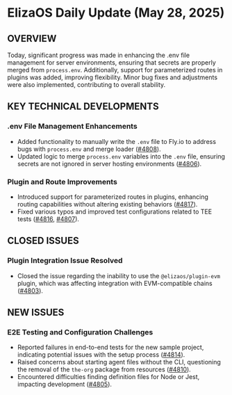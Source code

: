 # ElizaOS Daily Update (May 28, 2025)

## OVERVIEW 
Today, significant progress was made in enhancing the .env file management for server environments, ensuring that secrets are properly merged from `process.env`. Additionally, support for parameterized routes in plugins was added, improving flexibility. Minor bug fixes and adjustments were also implemented, contributing to overall stability.

## KEY TECHNICAL DEVELOPMENTS

### .env File Management Enhancements
- Added functionality to manually write the `.env` file to Fly.io to address bugs with `process.env` and merge loader ([#4808](https://github.com/elizaos/eliza/pull/4808)).
- Updated logic to merge `process.env` variables into the `.env` file, ensuring secrets are not ignored in server hosting environments ([#4806](https://github.com/elizaos/eliza/pull/4806)).

### Plugin and Route Improvements
- Introduced support for parameterized routes in plugins, enhancing routing capabilities without altering existing behaviors ([#4817](https://github.com/elizaos/eliza/pull/4817)).
- Fixed various typos and improved test configurations related to TEE tests ([#4816](https://github.com/elizaos/eliza/pull/4816), [#4807](https://github.com/elizaos/eliza/pull/4807)).

## CLOSED ISSUES

### Plugin Integration Issue Resolved
- Closed the issue regarding the inability to use the `@elizaos/plugin-evm` plugin, which was affecting integration with EVM-compatible chains ([#4803](https://github.com/elizaos/eliza/issues/4803)).

## NEW ISSUES

### E2E Testing and Configuration Challenges
- Reported failures in end-to-end tests for the new sample project, indicating potential issues with the setup process ([#4814](https://github.com/elizaos/eliza/issues/4814)).
- Raised concerns about starting agent files without the CLI, questioning the removal of the `the-org` package from resources ([#4810](https://github.com/elizaos/eliza/issues/4810)).
- Encountered difficulties finding definition files for Node or Jest, impacting development ([#4805](https://github.com/elizaos/eliza/issues/4805)).